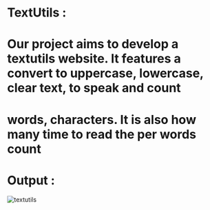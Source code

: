 # TextUtils :
# Our project aims to develop a textutils website. It features a convert to uppercase, lowercase, clear text, to speak and count
# words, characters. It is also how many time to read the per words count
# Output :

![textutils](https://github.com/mahesh0702/TextUtils/assets/97695969/ba77f11f-0a1e-4d23-a114-d3edf71bc6b7)
